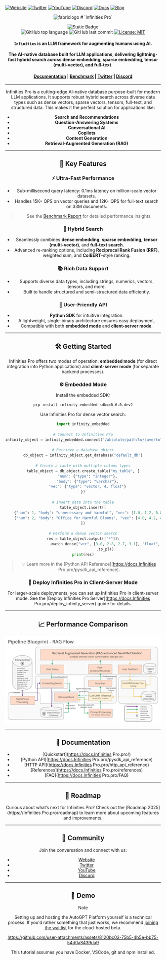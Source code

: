 [![Website](https://img.shields.io/website?up_message=AVAILABLE&down_message=DOWN&url=https%3A%2F%2Finfinities.pro&style=for-the-badge)](https://infinities.pro)
[![Twitter](https://img.shields.io/badge/Twitter-blue?style=for-the-badge&logo=twitter)](https://x.com/infinities_pro)
[![YouTube](https://img.shields.io/badge/YouTube-red?style=for-the-badge&logo=youtube)](https://www.youtube.com/@infinities-pro)
[![Discord](https://img.shields.io/badge/Discord-7289DA?style=for-the-badge&logo=discord&logoColor=white)](https://discord.gg/48mvzHk6)
[![Docs](https://img.shields.io/badge/Docs-Documentation-green?style=for-the-badge)](https://docs.infinities.pro)
[![Blog](https://img.shields.io/badge/Blog-Read%20Our%20Articles-orange?style=for-the-badge)](https://medium.com/@infinityonsolana/looking-ahead-the-future-of-vector-databases-c241626747b3)

<div align="center">

<img src="assets/logo2.jpg" alt="fabriclogo" width="1000"/>
# `Infinities Pro`

![Static Badge](https://img.shields.io/badge/mission-human_flourishing_via_AI_augmentation-purple)
<br />
![GitHub top language](https://img.shields.io/github/languages/top/danielmiessler/fabric)
![GitHub last commit](https://img.shields.io/github/last-commit/danielmiessler/fabric)
[![License: MIT](https://img.shields.io/badge/License-MIT-green.svg)](https://opensource.org/licenses/MIT)

<p class="align center">
<h4><code>Infinities</code> is an LLM framework for augmenting humans using AI.</h4>
</p>

<p align="center">
  <b>The AI-native database built for LLM applications, delivering lightning-fast hybrid search across dense embedding, sparse embedding, tensor (multi-vector), and full-text.</b>
</p>

<h4 align="center">
  <a href="https://docs.Infinities Pro.pro">Documentation</a> |
  <a href="https://docs.Infinities Pro.pro/benchmark">Benchmark</a> |
  <a href="https://x.com/Infinities Pro_pro">Twitter</a> |
  <a href="https://discord.gg/48mvzHk6">Discord</a>
</h4>

---

Infinities Pro is a cutting-edge AI-native database purpose-built for modern LLM applications. It supports robust hybrid search across diverse data types such as dense vectors, sparse vectors, tensors, full-text, and structured data. This makes it the perfect solution for applications like:

- **Search and Recommendations**
- **Question-Answering Systems**
- **Conversational AI**
- **Copilots**
- **Content Generation**
- **Retrieval-Augmented Generation (RAG)**

---

## 🚀 Key Features

### ⚡ Ultra-Fast Performance
- Sub-millisecond query latency: 0.1ms latency on million-scale vector datasets.
- Handles 15K+ QPS on vector queries and 12K+ QPS for full-text search on 33M documents.

> See the [Benchmark Report](https://docs.infinities.pro/benchmark) for detailed performance insights.

### 🔎 Hybrid Search
- Seamlessly combines **dense embedding**, **sparse embedding**, **tensor (multi-vector)**, and **full-text search**.
- Advanced re-ranking options, including **Reciprocal Rank Fusion (RRF)**, weighted sum, and **ColBERT**-style ranking.

### 📚 Rich Data Support
- Supports diverse data types, including strings, numerics, vectors, tensors, and more.
- Built to handle structured and semi-structured data efficiently.

### 🎯 User-Friendly API
- **Python SDK** for intuitive integration.
- A lightweight, single-binary architecture ensures easy deployment.
- Compatible with both **embedded mode** and **client-server mode**.

---

## 🛠 Getting Started

Infinities Pro offers two modes of operation: **embedded mode** (for direct integration into Python applications) and **client-server mode** (for separate backend processes).

### ⚙ Embedded Mode

Install the embedded SDK:
```bash
pip install infinity-embedded-sdk==0.6.0.dev2
```

Use Infinities Pro for dense vector search:
```python
import infinity_embedded

# Connect to Infinities Pro
infinity_object = infinity_embedded.connect("/absolute/path/to/save/to")

# Retrieve a database object
db_object = infinity_object.get_database("default_db")

# Create a table with multiple column types
table_object = db_object.create_table("my_table", {
    "num": {"type": "integer"},
    "body": {"type": "varchar"},
    "vec": {"type": "vector, 4, float"}
})

# Insert data into the table
table_object.insert([
    {"num": 1, "body": "unnecessary and harmful", "vec": [1.0, 1.2, 0.8, 0.9]},
    {"num": 2, "body": "Office for Harmful Blooms", "vec": [4.0, 4.2, 4.3, 4.5]}
])

# Perform a dense vector search
res = table_object.output(["*"])\
                    .match_dense("vec", [3.0, 2.8, 2.7, 3.1], "float", "ip", 2)\
                    .to_pl()
print(res)
```

> 💡 Learn more in the [Python API Reference](https://docs.Infinities Pro.pro/pysdk_api_reference).

### 🔧 Deploy Infinities Pro in Client-Server Mode

For larger-scale deployments, you can set up Infinities Pro in client-server mode. See the [Deploy Infinities Pro Server](https://docs.Infinities Pro.pro/deploy_infinity_server) guide for details.

---

## 📈 Performance Comparison

<div align="center">
  <img src="assets/performance.png" alt="Infinities Pro Performance Comparison">
</div>

---

## 📜 Documentation

- [Quickstart](https://docs.Infinities Pro.pro/)
- [Python API](https://docs.Infinities Pro.pro/pysdk_api_reference)
- [HTTP API](https://docs.Infinities Pro.pro/http_api_reference)
- [References](https://docs.Infinities Pro.pro/references)
- [FAQ](https://docs.Infinities Pro.pro/FAQ)

---

## 🌟 Roadmap

Curious about what’s next for Infinities Pro? Check out the [Roadmap 2025](https://Infinities Pro.pro/roadmap) to learn more about upcoming features and improvements.

---

## 🙌 Community

Join the conversation and connect with us:

- [Website](https://infinities.pro/)
- [Twitter](https://x.com/infinities_pro)
- [YouTube](https://www.youtube.com/@infinities-pro)
- [Discord](https://discord.gg/48mvzHk6)

---

## 🎥 Demo

> [!NOTE]
> Setting up and hosting the AutoGPT Platform yourself is a technical process. 
> If you'd rather something that just works, we recommend [joining the waitlist](https://bit.ly/3ZDijAI) for the cloud-hosted beta.

https://github.com/user-attachments/assets/8120bc03-75b5-4b5e-bb75-54d0a8439da9

This tutorial assumes you have Docker, VSCode, git and npm installed.